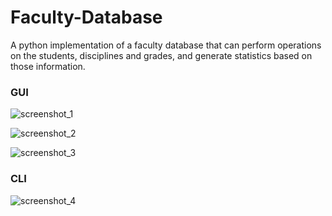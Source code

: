# Faculty-Database
A  python implementation of a faculty database that can perform operations on the students, disciplines and grades, and  generate statistics based on those information.

<h3> GUI </h3>

![screenshot_1](https://user-images.githubusercontent.com/23582924/32985890-c6e8919a-cccd-11e7-9687-64dda4f87349.png)

![screenshot_2](https://user-images.githubusercontent.com/23582924/32985892-cd420cb0-cccd-11e7-95fd-47f284776694.png)

![screenshot_3](https://user-images.githubusercontent.com/23582924/32985893-ce9fcb38-cccd-11e7-91e3-2a77f24feb92.png)

<H3> CLI </H3>

![screenshot_4](https://user-images.githubusercontent.com/23582924/32985894-d00188ea-cccd-11e7-93cd-91ad8aba061f.png)
